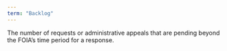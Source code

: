 ```yaml
---
term: "Backlog"
---
```


The number of requests or administrative appeals that are pending beyond the FOIA’s time period for a response.

